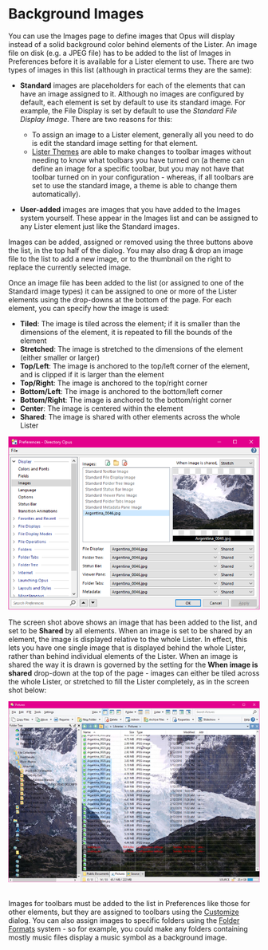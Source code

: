 # Background Images

You can use the Images page to define images that Opus will display instead of a solid background color behind elements of the Lister. An image file on disk (e.g. a JPEG file) has to be added to the list of Images in Preferences before it is available for a Lister element to use. There are two types of images in this list (although in practical terms they are the same):

- **Standard** images are placeholders for each of the elements that can have an image assigned to it. Although no images are configured by default, each element is set by default to use its standard image. For example, the File Display is set by default to use the *Standard File Display Image*. There are two reasons for this:
  - To assign an image to a Lister element, generally all you need to do is edit the standard image setting for that element.
  - [Lister Themes](/Manual/basic_concepts/the_lister/themes/RAEDME.md) are able to make changes to toolbar images without needing to know what toolbars you have turned on (a theme can define an image for a specific toolbar, but you may not have that toolbar turned on in your configuration - whereas, if all toolbars are set to use the standard image, a theme is able to change them automatically).

- **User-added** images are images that you have added to the Images system yourself. These appear in the Images list and can be assigned to any Lister element just like the Standard images.

Images can be added, assigned or removed using the three buttons above the list, in the top half of the dialog. You may also drag & drop an image file to the list to add a new image, or to the thumbnail on the right to replace the currently selected image.

Once an image file has been added to the list (or assigned to one of the Standard image types) it can be assigned to one or more of the Lister elements using the drop-downs at the bottom of the page. For each element, you can specify how the image is used:

- **Tiled**: The image is tiled across the element; if it is smaller than the dimensions of the element, it is repeated to fill the bounds of the element
- **Stretched**: The image is stretched to the dimensions of the element (either smaller or larger)
- **Top/Left**: The image is anchored to the top/left corner of the element, and is clipped if it is larger than the element
- **Top/Right**: The image is anchored to the top/right corner
- **Bottom/Left**: The image is anchored to the bottom/left corner
- **Bottom/Right**: The image is anchored to the bottom/right corner
- **Center**: The image is centered within the element
- **Shared**: The image is shared with other elements across the whole Lister

![](/Manual/images/media/shared_images.png)

The screen shot above shows an image that has been added to the list, and set to be **Shared** by all elements. When an image is set to be shared by an element, the image is displayed relative to the whole Lister. In effect, this lets you have one single image that is displayed behind the whole Lister, rather than behind individual elements of the Lister. When an image is shared the way it is drawn is governed by the setting for the **When image is shared** drop-down at the top of the page - images can either be tiled across the whole Lister, or stretched to fill the Lister completely, as in the screen shot below:

![](/Manual/images/media/shared_image_lister.jpg) 

Images for toolbars must be added to the list in Preferences like those for other elements, but they are assigned to toolbars using the [Customize](/Manual/customize/the_customize_dialog/toolbars.md) dialog. You can also assign images to specific folders using the [Folder Formats](../../folders/folder_formats/RAEDME.md) system - so for example, you could make any folders containing mostly music files display a music symbol as a background image.
